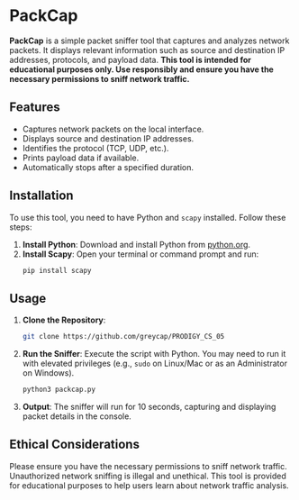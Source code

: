 # PackCap

**PackCap** is a simple packet sniffer tool that captures and analyzes network packets. It displays relevant information such as source and destination IP addresses, protocols, and payload data. **This tool is intended for educational purposes only. Use responsibly and ensure you have the necessary permissions to sniff network traffic.**

## Features

- Captures network packets on the local interface.
- Displays source and destination IP addresses.
- Identifies the protocol (TCP, UDP, etc.).
- Prints payload data if available.
- Automatically stops after a specified duration.

## Installation

To use this tool, you need to have Python and `scapy` installed. Follow these steps:

1. **Install Python**: Download and install Python from [python.org](https://www.python.org/).
2. **Install Scapy**: Open your terminal or command prompt and run:
   ```bash
   pip install scapy
   ```

## Usage

1. **Clone the Repository**:
   ```bash
   git clone https://github.com/greycap/PRODIGY_CS_05
   ```

2. **Run the Sniffer**: Execute the script with Python. You may need to run it with elevated privileges (e.g., `sudo` on Linux/Mac or as an Administrator on Windows).
   ```bash
   python3 packcap.py
   ```

3. **Output**: The sniffer will run for 10 seconds, capturing and displaying packet details in the console.

## Ethical Considerations

Please ensure you have the necessary permissions to sniff network traffic. Unauthorized network sniffing is illegal and unethical. This tool is provided for educational purposes to help users learn about network traffic analysis.
